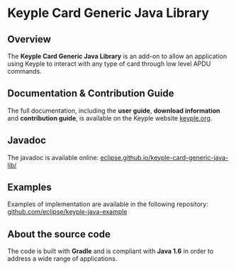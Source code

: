 # Keyple Card Generic Java Library

## Overview

The **Keyple Card Generic Java Library** is an add-on to allow an application using Keyple to interact with any type of card through low level APDU commands.

## Documentation & Contribution Guide

The full documentation, including the **user guide**, **download information** and **contribution guide**, is available on the Keyple website [keyple.org](https://keyple.org).

## Javadoc

The javadoc is available online: [eclipse.github.io/keyple-card-generic-java-lib/](https://eclipse.github.io/keyple-card-generic-java-lib/)

## Examples

Examples of implementation are available in the following repository: [github.com/eclipse/keyple-java-example](https://github.com/eclipse/keyple-java-example)

## About the source code

The code is built with **Gradle** and is compliant with **Java 1.6** in order to address a wide range of applications.